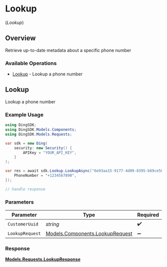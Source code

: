 # Lookup
(*Lookup*)

## Overview

Retrieve up-to-date metadata about a specific phone number

### Available Operations

* [Lookup](#lookup) - Lookup a phone number

## Lookup

Lookup a phone number

### Example Usage

```csharp
using DingSDK;
using DingSDK.Models.Components;
using DingSDK.Models.Requests;

var sdk = new Ding(
    security: new Security() {
        APIKey = "YOUR_API_KEY",
    }
);

var res = await sdk.Lookup.LookupAsync("6e93aa15-9177-4d09-8395-b69ce50db1c8", new Models.Components.LookupRequest() {
    PhoneNumber = "+1234567890",
});

// handle response
```

### Parameters

| Parameter                                                                   | Type                                                                        | Required                                                                    | Description                                                                 |
| --------------------------------------------------------------------------- | --------------------------------------------------------------------------- | --------------------------------------------------------------------------- | --------------------------------------------------------------------------- |
| `CustomerUuid`                                                              | *string*                                                                    | :heavy_check_mark:                                                          | N/A                                                                         |
| `LookupRequest`                                                             | [Models.Components.LookupRequest](../../Models/Components/LookupRequest.md) | :heavy_minus_sign:                                                          | N/A                                                                         |


### Response

**[Models.Requests.LookupResponse](../../Models/Requests/LookupResponse.md)**

